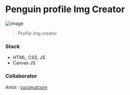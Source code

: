 # Penguin profile Img Creator

![image](https://user-images.githubusercontent.com/73521518/213908059-bd5aaa60-0c23-4f50-9b8d-6651cbe37bac.png)

> Profile Img creator

### Stack

-   HTML, CSS, JS
-   Canvas JS

### Collaborator
Artist : [coconutcorn](https://coconut-emoji.tistory.com/)
